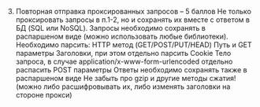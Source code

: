 3. Повторная отправка проксированных запросов – 5 баллов
Не только проксировать запросы в п.1-2, но и сохранять их вместе с ответом в БД (SQL или NoSQL). 
Запросы необходимо сохранять в распаршеном виде (можно использовать любые библиотеки). Необходимо парсить:
HTTP метод (GET/POST/PUT/HEAD)
Путь и GET параметры
Заголовки, при этом отдельно парсить Cookie
Тело запроса, в случае application/x-www-form-urlencoded отдельно распасить POST параметры
Ответы необходимо сохранять также в распаршеном виде
Не забыть про gzip и другие методы сжатия! (можно либо расшифровывать их, либо изменять заголовки на стороне прокси)
